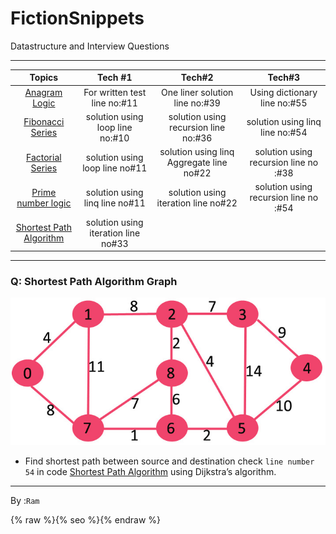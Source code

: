 # FictionSnippets
Datastructure and Interview Questions
***

  | Topics | Tech #1  | Tech#2 | Tech#3 |
  | :---:   | :-: | :-: | :-: | 
  | [Anagram Logic](https://github.com/programfiction/FictionSnippets/blob/6474c8d6cc8880b168ef1ba967a6aefab330567e/Snippets/Anagram.cs) | For written test line no:#11 | One liner solution line no:#39 | Using dictionary line no:#55 | 
  | [Fibonacci Series](https://github.com/programfiction/FictionSnippets/blob/main/Snippets/Fibo.cs) | solution using loop line no:#10 | solution using recursion line no:#36 | solution using linq line no:#54 |
  | [Factorial Series](https://github.com/programfiction/FictionSnippets/blob/main/Snippets/Factorial.cs) | solution using loop line no#11 | solution using linq Aggregate line no#22 | solution using recursion line no :#38 |
  | [Prime number logic](https://github.com/programfiction/FictionSnippets/blob/main/Snippets/PrimeNumber.cs) | solution using linq line no#11 | solution using iteration line no#22 | solution using recursion line no :#54 |
  | [Shortest Path Algorithm](https://github.com/programfiction/FictionSnippets/blob/main/Snippets/ShortestPathAlgo.cs) | solution using iteration line no#33 |  |  |
 ---

### Q: Shortest Path Algorithm Graph
![Profile](https://github.com/programfiction/FictionSnippets/blob/main/Assets/GraphDiagram.jpg)

- Find shortest path between source and destination check `line number 54` in code [Shortest Path Algorithm](https://github.com/programfiction/FictionSnippets/blob/main/Snippets/ShortestPathAlgo.cs) using Dijkstra’s algorithm.

 ---

 By :`Ram`

{% raw %}{% seo %}{% endraw %}
